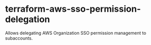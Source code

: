 # terraform-aws-sso-permission-delegation
Allows delegating AWS Organization SSO permission management to subaccounts.
